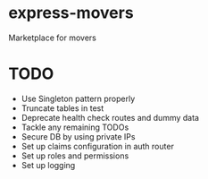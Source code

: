 # express-movers

Marketplace for movers

# TODO
- Use Singleton pattern properly
- Truncate tables in test
- Deprecate health check routes and dummy data
- Tackle any remaining TODOs
- Secure DB by using private IPs
- Set up claims configuration in auth router
- Set up roles and permissions
- Set up logging

